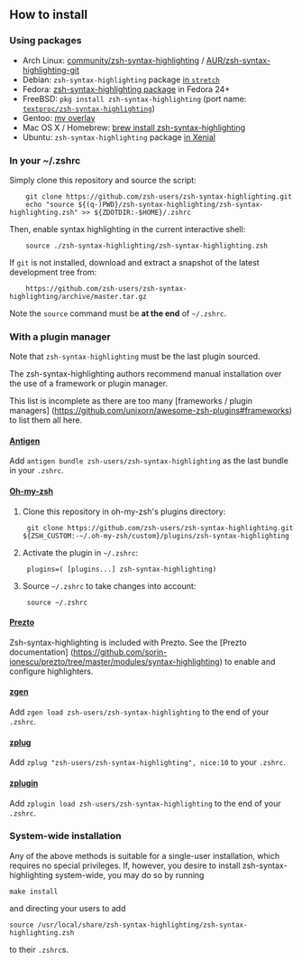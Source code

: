 How to install
--------------

### Using packages

* Arch Linux: [community/zsh-syntax-highlighting][arch-package] / [AUR/zsh-syntax-highlighting-git][AUR-package]
* Debian: `zsh-syntax-highlighting` package [in `stretch`][debian-package]
* Fedora: [zsh-syntax-highlighting package][fedora-package] in Fedora 24+
* FreeBSD: `pkg install zsh-syntax-highlighting` (port name: [`textproc/zsh-syntax-highlighting`][freebsd-port])
* Gentoo: [mv overlay][gentoo-overlay]
* Mac OS X / Homebrew: [brew install zsh-syntax-highlighting][brew-package]
* Ubuntu: `zsh-syntax-highlighting` package [in Xenial][ubuntu-package]

[arch-package]: https://www.archlinux.org/packages/zsh-syntax-highlighting
[AUR-package]: https://aur.archlinux.org/packages/zsh-syntax-highlighting-git
[debian-package]: https://packages.debian.org/zsh-syntax-highlighting
[freebsd-port]: http://www.freshports.org/textproc/zsh-syntax-highlighting/
[gentoo-overlay]: http://gpo.zugaina.org/app-shells/zsh-syntax-highlighting
[brew-package]: https://github.com/Homebrew/homebrew-core/blob/master/Formula/zsh-syntax-highlighting.rb
[ubuntu-package]: https://launchpad.net/ubuntu/+source/zsh-syntax-highlighting
[fedora-package]: https://apps.fedoraproject.org/packages/zsh-syntax-highlighting


### In your ~/.zshrc

Simply clone this repository and source the script:

        git clone https://github.com/zsh-users/zsh-syntax-highlighting.git
        echo "source ${(q-)PWD}/zsh-syntax-highlighting/zsh-syntax-highlighting.zsh" >> ${ZDOTDIR:-$HOME}/.zshrc

  Then, enable syntax highlighting in the current interactive shell:

        source ./zsh-syntax-highlighting/zsh-syntax-highlighting.zsh

  If `git` is not installed, download and extract a snapshot of the latest
  development tree from:

        https://github.com/zsh-users/zsh-syntax-highlighting/archive/master.tar.gz

  Note the `source` command must be **at the end** of `~/.zshrc`.


### With a plugin manager

Note that `zsh-syntax-highlighting` must be the last plugin sourced.

The zsh-syntax-highlighting authors recommend manual installation over the use
of a framework or plugin manager.

This list is incomplete as there are too many [frameworks / plugin managers]
(https://github.com/unixorn/awesome-zsh-plugins#frameworks) to list them all
here.

#### [Antigen](https://github.com/zsh-users/antigen)

Add `antigen bundle zsh-users/zsh-syntax-highlighting` as the last bundle in
your `.zshrc`.

#### [Oh-my-zsh](https://github.com/robbyrussell/oh-my-zsh)

1. Clone this repository in oh-my-zsh's plugins directory:

        git clone https://github.com/zsh-users/zsh-syntax-highlighting.git ${ZSH_CUSTOM:-~/.oh-my-zsh/custom}/plugins/zsh-syntax-highlighting

2. Activate the plugin in `~/.zshrc`:

        plugins=( [plugins...] zsh-syntax-highlighting)

3. Source `~/.zshrc`  to take changes into account:

        source ~/.zshrc

#### [Prezto](https://github.com/sorin-ionescu/prezto)

Zsh-syntax-highlighting is included with Prezto. See the [Prezto documentation]
(https://github.com/sorin-ionescu/prezto/tree/master/modules/syntax-highlighting)
to enable and configure highlighters.

#### [zgen](https://github.com/tarjoilija/zgen)

Add `zgen load zsh-users/zsh-syntax-highlighting` to the end of your `.zshrc`.

#### [zplug](https://github.com/zplug/zplug)

Add `zplug "zsh-users/zsh-syntax-highlighting", nice:10` to your `.zshrc`.

#### [zplugin](https://github.com/psprint/zplugin)

Add `zplugin load zsh-users/zsh-syntax-highlighting` to the end of your
`.zshrc`.


### System-wide installation

Any of the above methods is suitable for a single-user installation,
which requires no special privileges.  If, however, you desire to install
zsh-syntax-highlighting system-wide, you may do so by running

    make install

and directing your users to add

    source /usr/local/share/zsh-syntax-highlighting/zsh-syntax-highlighting.zsh

to their `.zshrc`s.
